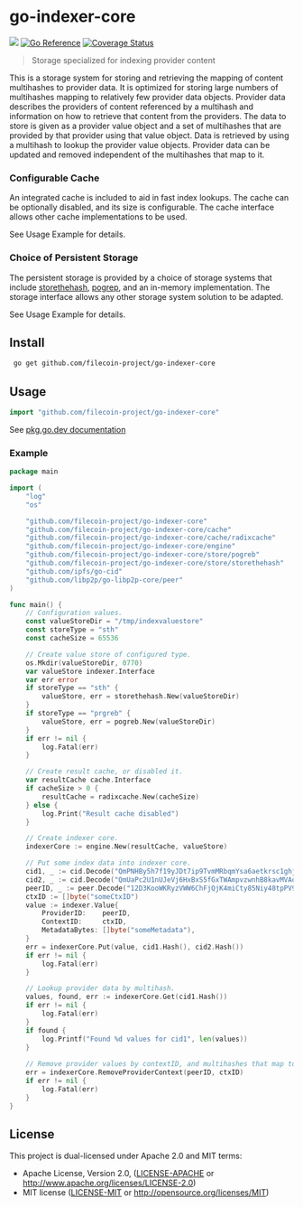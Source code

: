 # go-indexer-core
[![](https://img.shields.io/badge/made%20by-Protocol%20Labs-blue.svg?style=flat-square)](https://protocol.ai)
[![Go Reference](https://pkg.go.dev/badge/github.com/filecoin-project/go-indexer-core.svg)](https://pkg.go.dev/github.com/filecoin-project/go-indexer-core)
[![Coverage Status](https://codecov.io/gh/filecoin-project/go-indexer-core/branch/main/graph/badge.svg)](https://codecov.io/gh/filecoin-project/go-indexer-core/branch/main)
> Storage specialized for indexing provider content

This is a storage system for storing and retrieving the mapping of content multihashes to provider data.  It is optimized for storing large numbers of multihashes mapping to relatively few provider data objects.  Provider data describes the providers of content referenced by a multihash and information on how to retrieve that content from the providers.  The data to store is given as a provider value object and a set of multihashes that are provided by that provider using that value object.  Data is retrieved by using a multihash to lookup the provider value objects.  Provider data can be updated and removed independent of the multihashes that map to it.

### Configurable Cache
An integrated cache is included to aid in fast index lookups.  The cache can be optionally disabled, and its size is configurable. The cache interface allows other cache implementations to be used.

See Usage Example for details.

### Choice of Persistent Storage
The persistent storage is provided by a choice of storage systems that include [storethehash](https://github.com/ipld/go-storethehash), [pogrep](https://github.com/akrylysov/pogreb#readme), and an in-memory implementation.  The storage interface allows any other storage system solution to be adapted.

See Usage Example for details.

## Install
```sh
 go get github.com/filecoin-project/go-indexer-core
 ```
 
 ## Usage
 ```go
 import "github.com/filecoin-project/go-indexer-core"
```

See [pkg.go.dev documentation](https://pkg.go.dev/github.com/filecoin-project/go-indexer-core)

### Example
```go
package main

import (
	"log"
	"os"

	"github.com/filecoin-project/go-indexer-core"
	"github.com/filecoin-project/go-indexer-core/cache"
	"github.com/filecoin-project/go-indexer-core/cache/radixcache"
	"github.com/filecoin-project/go-indexer-core/engine"
	"github.com/filecoin-project/go-indexer-core/store/pogreb"
	"github.com/filecoin-project/go-indexer-core/store/storethehash"
	"github.com/ipfs/go-cid"
	"github.com/libp2p/go-libp2p-core/peer"
)

func main() {
	// Configuration values.
	const valueStoreDir = "/tmp/indexvaluestore"
	const storeType = "sth"
	const cacheSize = 65536

	// Create value store of configured type.
	os.Mkdir(valueStoreDir, 0770)
	var valueStore indexer.Interface
	var err error
	if storeType == "sth" {
		valueStore, err = storethehash.New(valueStoreDir)
	}
	if storeType == "prgreb" {
		valueStore, err = pogreb.New(valueStoreDir)
	}
	if err != nil {
		log.Fatal(err)
	}

	// Create result cache, or disabled it.
	var resultCache cache.Interface
	if cacheSize > 0 {
		resultCache = radixcache.New(cacheSize)
	} else {
		log.Print("Result cache disabled")
	}

	// Create indexer core.
	indexerCore := engine.New(resultCache, valueStore)

	// Put some index data into indexer core.
	cid1, _ := cid.Decode("QmPNHBy5h7f19yJDt7ip9TvmMRbqmYsa6aetkrsc1ghjLB")
	cid2, _ := cid.Decode("QmUaPc2U1nUJeVj6HxBxS5fGxTWAmpvzwnhB8kavMVAotE")
	peerID, _ := peer.Decode("12D3KooWKRyzVWW6ChFjQjK4miCty85Niy48tpPV95XdKu1BcvMA")
	ctxID := []byte("someCtxID")
	value := indexer.Value{
		ProviderID:    peerID,
		ContextID:     ctxID,
		MetadataBytes: []byte("someMetadata"),
	}
	err = indexerCore.Put(value, cid1.Hash(), cid2.Hash())
	if err != nil {
		log.Fatal(err)
	}

	// Lookup provider data by multihash.
	values, found, err := indexerCore.Get(cid1.Hash())
	if err != nil {
		log.Fatal(err)
	}
	if found {
		log.Printf("Found %d values for cid1", len(values))
	}
	
	// Remove provider values by contextID, and multihashes that map to them.
	err = indexerCore.RemoveProviderContext(peerID, ctxID)
	if err != nil {
		log.Fatal(err)                                                                                                                   
	}
}
```

## License
This project is dual-licensed under Apache 2.0 and MIT terms:

- Apache License, Version 2.0, ([LICENSE-APACHE](LICENSE-APACHE) or http://www.apache.org/licenses/LICENSE-2.0)
- MIT license ([LICENSE-MIT](LICENSE-MIT) or http://opensource.org/licenses/MIT)
